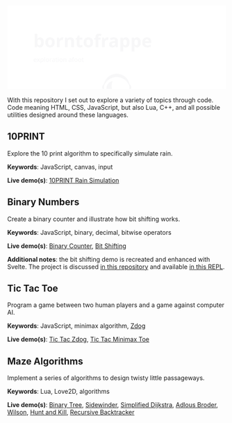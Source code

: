 ![github.com/borntofrappe/code](https://github.com/borntofrappe/code/blob/master/banner.svg)

With this repository I set out to explore a variety of topics through code. Code meaning HTML, CSS, JavaScript, but also Lua, C++, and all possible utilities designed around these languages.

## 10PRINT

Explore the 10 print algorithm to specifically simulate rain.

**Keywords**: JavaScript, canvas, input

**Live demo(s)**: [10PRINT Rain Simulation](https://codepen.io/borntofrappe/pen/OJXNgeg)

## Binary Numbers

Create a binary counter and illustrate how bit shifting works.

**Keywords**: JavaScript, binary, decimal, bitwise operators

**Live demo(s)**: [Binary Counter](https://codepen.io/borntofrappe/pen/jOrvzKx), [Bit Shifting](https://codepen.io/borntofrappe/pen/GRqXxBW)

**Additional notes**: the bit shifting demo is recreated and enhanced with Svelte. The project is discussed [in this repository](https://github.com/borntofrappe/svelte-tutorial/tree/master/Bit%20Shifting) and available [in this REPL](https://svelte.dev/repl/a3bd24b328ce4f318b7b045381faf6a4).

## Tic Tac Toe

Program a game between two human players and a game against computer AI.

**Keywords**: JavaScript, minimax algorithm, [Zdog](https://zzz.dog/)

**Live demo(s)**: [Tic Tac Zdog](https://codepen.io/borntofrappe/pen/wvWEmOy), [Tic Tac Minimax Toe](https://codepen.io/borntofrappe/pen/RwRYMOp)

## Maze Algorithms

Implement a series of algorithms to design twisty little passageways.

**Keywords**: Lua, Love2D, algorithms

**Live demo(s)**: [Binary Tree](https://repl.it/@borntofrappe/maze-binary-tree), [Sidewinder](https://repl.it/@borntofrappe/maze-sidewinder), [Simplified Dijkstra](https://repl.it/@borntofrappe/maze-simplified-dijkstra), [Adlous Broder](https://repl.it/@borntofrappe/maze-aldous-broder), [Wilson](https://repl.it/@borntofrappe/maze-wilson), [Hunt and Kill](https://repl.it/@borntofrappe/maze-hunt-and-kill), [Recursive Backtracker](https://repl.it/@borntofrappe/maze-recursive-backtracker)
